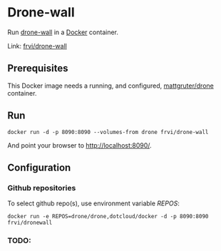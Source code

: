 # Drone-wall
Run [drone-wall](https://github.com/drone/drone-wall) in a [Docker](http://docker.io/) container.

Link: [frvi/drone-wall](https://registry.hub.docker.com/u/frvi/drone-wall/)

## Prerequisites
This Docker image needs a running, and configured, [mattgruter/drone](https://registry.hub.docker.com/u/mattgruter/drone/) container.

## Run
```docker run -d -p 8090:8090 --volumes-from drone frvi/drone-wall```

And point your browser to [http://localhost:8090/](http://localhost:8090/).

## Configuration
### Github repositories
To select github repo(s), use environment variable *REPOS*:

```docker run -e REPOS=drone/drone,dotcloud/docker -d -p 8090:8090 frvi/dronewall```

### TODO:

